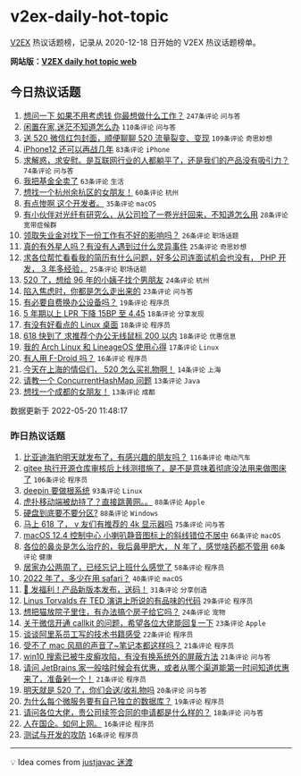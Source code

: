 # v2ex-daily-hot-topic

[V2EX](https://www.v2ex.com/) 热议话题榜，记录从 2020-12-18 日开始的 V2EX 热议话题榜单。

**网站版：[V2EX daily hot topic web](https://boojack.github.io/v2ex-daily-hot-topic-web/)**

## 今日热议话题

<!-- TODAY BEGIN -->

1. [想问一下 如果不用考虑钱 你最想做什么工作？](https://www.v2ex.com/t/854111) `247条评论` `问与答`
1. [闲置在家,迷茫不知道怎么办](https://www.v2ex.com/t/854070) `110条评论` `问与答`
1. [送 520 微信红包封面，顺便聊聊 520 流量裂变、变现](https://www.v2ex.com/t/854125) `109条评论` `奇思妙想`
1. [iPhone12 还可以再战几年](https://www.v2ex.com/t/854065) `83条评论` `iPhone`
1. [求解惑，求安慰。是互联网行业的人都躺平了，还是我们的产品没有吸引力？](https://www.v2ex.com/t/854154) `74条评论` `问与答`
1. [我把基金全卖了](https://www.v2ex.com/t/854206) `63条评论` `生活`
1. [想找一个杭州余杭区的女朋友！](https://www.v2ex.com/t/854079) `60条评论` `杭州`
1. [有点惨啊 这个开发者。](https://www.v2ex.com/t/854116) `35条评论` `macOS`
1. [有小伙伴对光纤有研究么，从公司捡了一卷光纤回来，不知道怎么用](https://www.v2ex.com/t/854221) `28条评论` `宽带症候群`
1. [领取失业金对找下一份工作有不好的影响吗？](https://www.v2ex.com/t/854057) `26条评论` `职场话题`
1. [真的有外星人吗？有没有人遇到过什么灵异事件](https://www.v2ex.com/t/854161) `25条评论` `奇思妙想`
1. [求各位帮忙看看我的简历有什么问题，好多公司连面试机会也没有， PHP 开发， 3 年多经验，](https://www.v2ex.com/t/854101) `25条评论` `职场话题`
1. [520 了，想给 96 年的小姨子找个男朋友](https://www.v2ex.com/t/854109) `24条评论` `杭州`
1. [陷入焦虑时，你都是怎么走出来的](https://www.v2ex.com/t/854135) `23条评论` `问与答`
1. [有必要自费换办公设备吗？](https://www.v2ex.com/t/854244) `19条评论` `程序员`
1. [5 年期以上 LPR 下降 15BP 至 4.45](https://www.v2ex.com/t/854130) `18条评论` `分享发现`
1. [有没有好看点的 Linux 桌面](https://www.v2ex.com/t/854104) `18条评论` `程序员`
1. [618 快到了 求推荐个办公无线鼠标 200 以内](https://www.v2ex.com/t/854066) `18条评论` `优惠信息`
1. [我的 Arch Linux 和 LineageOS 使用心得](https://www.v2ex.com/t/854140) `17条评论` `Linux`
1. [有人用 F-Droid 吗？](https://www.v2ex.com/t/854162) `16条评论` `程序员`
1. [今天在上海的情侣们， 520 怎么买礼物啊！](https://www.v2ex.com/t/854239) `14条评论` `上海`
1. [请教一个 ConcurrentHashMap 问题](https://www.v2ex.com/t/854219) `13条评论` `Java`
1. [想找一个成都的女朋友！](https://www.v2ex.com/t/854086) `13条评论` `成都`

数据更新于 2022-05-20 11:48:17

<!-- TODAY END -->

### 昨日热议话题

<!-- YESTERDAY BEGIN -->

1. [比亚迪海豹明天就发布了，有感兴趣的朋友吗？](https://www.v2ex.com/t/853870) `116条评论` `电动汽车`
1. [gitee 执行开源仓库审核后上线测措施了，是不是意味着彻底没法用来做图床了](https://www.v2ex.com/t/853942) `106条评论` `程序员`
1. [deepin 要做根系统](https://www.v2ex.com/t/853913) `93条评论` `Linux`
1. [虎扑移动端被劫持了？直接跳黄网。。](https://www.v2ex.com/t/853925) `88条评论` `Apple`
1. [硬盘到底要不要分区?](https://www.v2ex.com/t/853933) `88条评论` `Windows`
1. [马上 618 了， v 友们有推荐的 4k 显示器吗](https://www.v2ex.com/t/853842) `75条评论` `问与答`
1. [macOS 12.4 控制中心 小喇叭静音图标上的斜线错位不居中](https://www.v2ex.com/t/853864) `66条评论` `macOS`
1. [各位的鼻炎是怎么治疗的，我后鼻甲肥大， N 年了，感觉啥药都不管用](https://www.v2ex.com/t/853880) `60条评论` `健康`
1. [居家办公两周了，已经忘记上班什么感觉了](https://www.v2ex.com/t/853972) `58条评论` `程序员`
1. [2022 年了，多少在用 safari？](https://www.v2ex.com/t/854007) `40条评论` `macOS`
1. [🎁 发福利！产品新版本发布，送码！](https://www.v2ex.com/t/853963) `31条评论` `分享创造`
1. [Linus Torvalds 在 TED 演讲上所说的有品味的代码](https://www.v2ex.com/t/854016) `29条评论` `程序员`
1. [想把猫放院子里住，有办法搞个房子给它吗？](https://www.v2ex.com/t/853872) `24条评论` `宠物`
1. [关于微信开通 callkit 的问题，希望各位大佬能回复一下](https://www.v2ex.com/t/853979) `23条评论` `Apple`
1. [谈谈阿里系员工写的技术书籍感受](https://www.v2ex.com/t/853847) `22条评论` `程序员`
1. [受不了 mac 风扇的声音了~笔记本都这样吗？](https://www.v2ex.com/t/853999) `21条评论` `程序员`
1. [win10 搜索已被牛皮癣攻陷，有没有换系统外的屏蔽方法](https://www.v2ex.com/t/853997) `21条评论` `问与答`
1. [请问 JetBrains 家一般啥时候会有优惠，或者从哪个渠道能第一时间知道优惠来了，准备剁一个！](https://www.v2ex.com/t/853944) `21条评论` `程序员`
1. [明天就是 520 了，你们会送/收礼物吗](https://www.v2ex.com/t/853886) `20条评论` `问与答`
1. [为什么每个微服务要有自己独立的数据库？](https://www.v2ex.com/t/853852) `19条评论` `程序员`
1. [请问各位大佬，贵公司续签合同的申请都是什么样的？](https://www.v2ex.com/t/853975) `18条评论` `问与答`
1. [人在国企。如何上网。](https://www.v2ex.com/t/853987) `16条评论` `程序员`
1. [测试与开发的攻防](https://www.v2ex.com/t/853914) `16条评论` `程序员`

<!-- YESTERDAY END -->

---

💡 Idea comes from [justjavac 迷渡](https://github.com/justjavac/)

